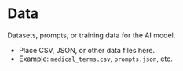 # Data

Datasets, prompts, or training data for the AI model.

- Place CSV, JSON, or other data files here.
- Example: `medical_terms.csv`, `prompts.json`, etc.
